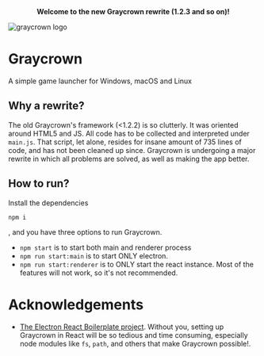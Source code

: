 <div align="center">
<b>Welcome to the new Graycrown rewrite (1.2.3 and so on)!</b>
</div>

![graycrown logo](https://zeankundev.github.io/Graycrown/assets/svg/logo.svg)
# Graycrown
A simple game launcher for Windows, macOS and Linux

## Why a rewrite?
The old Graycrown's framework (<1.2.2) is so clutterly. It was oriented around HTML5 and JS. All code has to be collected and interpreted under `main.js`. That script, let alone, resides for insane amount of 735 lines of code, and has not been cleaned up since. Graycrown is undergoing a major rewrite in which all problems are solved, as well as making the app better.

## How to run?
Install the dependencies
```
npm i
```
, and you have three options to run Graycrown.
- `npm start` is to start both main and renderer process
- `npm run start:main` is to start ONLY electron.
- `npm run start:renderer` is to ONLY start the react instance. Most of the features will not work, so it's not recommended.

# Acknowledgements
- [The Electron React Boilerplate project](https://github.com/electron-react-boilerplate/electron-react-boilerplate). Without you, setting up Graycrown in React will be so tedious and time consuming, especially node modules like `fs`, `path`, and others that make Graycrown possible!.
